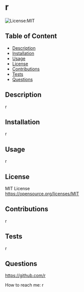 # r
  ![License:MIT](https://img.shields.io/badge/License-MIT-yellow.svg)
  
  ## Table of Content
 
  - [Description](#Description)
  - [Installation](#Installation)
  - [Usage](#Usage)
  - [License](#License)
  - [Contributions](#Contributions)
  - [Tests](#Tests)
  - [Questions](#Questions)
  
  ## Description
  r
 
  ## Installation
  r
  
  ## Usage
  r
  
  ## License 
  MIT License   
  https://opensource.org/licenses/MIT
  
  ## Contributions
  r
  
  ## Tests
  r

  ## Questions
  https://github.com/r

  How to reach me:
  r
  
  